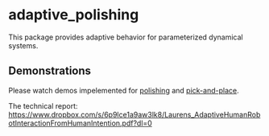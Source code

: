 # adaptive_polishing
This package provides adaptive behavior for parameterized dynamical systems.



## Demonstrations
Please watch demos impelemented for [polishing](https://youtu.be/TGwNkSEMm0M) and [pick-and-place](https://youtu.be/qIcOAtVMNgE).

The technical report: https://www.dropbox.com/s/6p9lce1a9aw3lk8/Laurens_AdaptiveHumanRobotInteractionFromHumanIntention.pdf?dl=0
